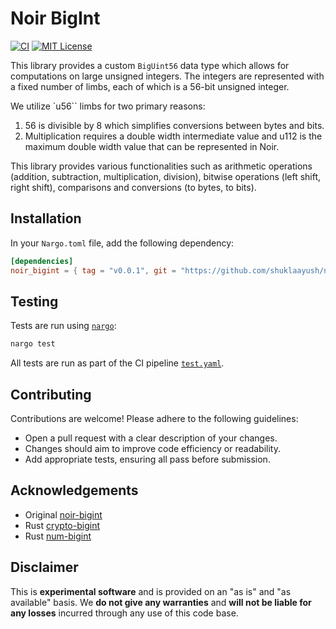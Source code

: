 # Noir BigInt

[![CI][ci-shield]][ci-url]
[![MIT License][license-shield]][license-url]

This library provides a custom `BigUint56` data type which allows for computations on large unsigned integers. The integers are represented with a fixed number of limbs, each of which is a 56-bit unsigned integer. 

We utilize `u56`` limbs for two primary reasons:

1. 56 is divisible by 8 which simplifies conversions between bytes and bits.
2. Multiplication requires a double width intermediate value and u112 is the maximum double width value that can be represented in Noir.

This library provides various functionalities such as arithmetic operations (addition, subtraction, multiplication, division), bitwise operations (left shift, right shift), comparisons and conversions (to bytes, to bits). 

## Installation

In your `Nargo.toml` file, add the following dependency:

```toml
[dependencies]
noir_bigint = { tag = "v0.0.1", git = "https://github.com/shuklaayush/noir-bigint" }
```

## Testing

Tests are run using [`nargo`](https://noir-lang.org/dev/getting_started/nargo_installation/):

```bash
nargo test
```

All tests are run as part of the CI pipeline [`test.yaml`](./.github/workflows/test.yaml).

## Contributing

Contributions are welcome! Please adhere to the following guidelines:

- Open a pull request with a clear description of your changes.
- Changes should aim to improve code efficiency or readability.
- Add appropriate tests, ensuring all pass before submission.

## Acknowledgements

- Original [noir-bigint](https://github.com/okuyiga/noir-bigint)
- Rust [crypto-bigint](https://github.com/RustCrypto/crypto-bigint)
- Rust [num-bigint](https://github.com/rust-num/num-bigint)

## Disclaimer

This is **experimental software** and is provided on an "as is" and "as available" basis. We **do not give any warranties** and **will not be liable for any losses** incurred through any use of this code base.

[ci-shield]: https://img.shields.io/github/actions/workflow/status/shuklaayush/noir-bigint/test.yaml?branch=main&label=tests
[ci-url]: https://github.com/shuklaayush/noir-bigint/actions/workflows/test.yaml

[license-shield]: https://img.shields.io/badge/License-MIT-green.svg
[license-url]: https://github.com/shuklaayush/noir-bigint/blob/main/LICENSE